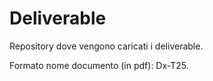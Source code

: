 # Deliverable
Repository dove vengono caricati i deliverable.

Formato nome documento (in pdf): Dx-T25.
